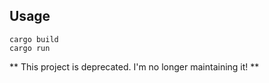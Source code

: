 ## Usage 
`cargo build` <br/>
`cargo run`

** This project is deprecated. I'm no longer maintaining it! **




